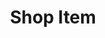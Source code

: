 ---
title:			"Shop Item"
slug:			shop-item
src:			/template-overviews/shop-item
categories:		template ecommerce unstyled
description:	"A simple, unstyled, shop item page template featuring Bootstrap snippets from Bootsnipp."
bump:			"An online store item template."
img-src:		/img/templates/shop-item.jpg
img-desc:		"Free Bootstrap Online Store Template"
layout:			template-overview

meta-title: "Shop Item - Bootstrap Ecommerce Shop Item Template"
meta-description: "A Bootstrap 4 ecommerce template for shop or store items. All Start Bootstrap templates are free to download and open source."

features:
  - Sidebar navigation list for shop categories
  - Product item card with large header image, product information, and reviews
  - Comments and reviews section

long-description: "Shop Item is a basic, unstyled ecommerce template for Bootstrap ecommerce websites. This template can be used to display a single shop item within an online store."

alt-version:		"no"
user-version:		"no"

v4-version:			"yes"
alt-v4:				"https://github.com/BlackrockDigital/startbootstrap-shop-item/archive/v4-dev.zip"

redirect_from:
  - /shop-item/
  - /shop-item.php/
  - /templates/shop-item.html/
  - /templates/shop-item/
  - /downloads/shop-item.zip/
---